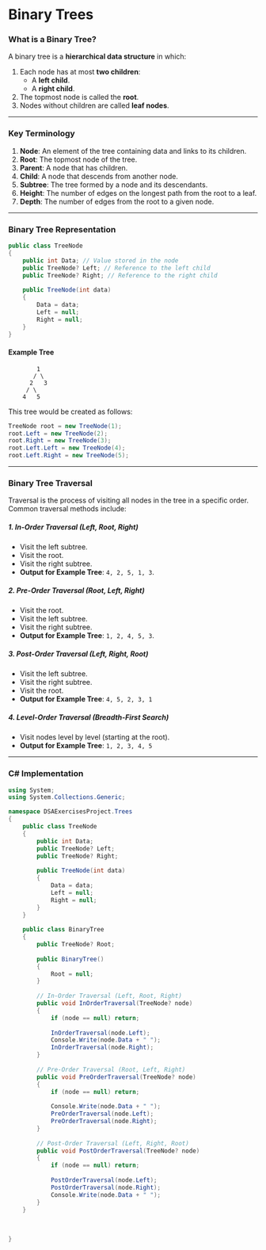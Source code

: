# Binary Trees

### What is a Binary Tree?

A binary tree is a **hierarchical data structure** in which:

1. Each node has at most **two children**:
   * A **left child**.
   * A **right child**.
2. The topmost node is called the **root**.
3. Nodes without children are called **leaf nodes**.

___

### Key Terminology

1. **Node**: An element of the tree containing data and links to its children.
2. **Root**: The topmost node of the tree.
3. **Parent**: A node that has children.
4. **Child**: A node that descends from another node.
5. **Subtree**: The tree formed by a node and its descendants.
6. **Height**: The number of edges on the longest path from the root to a leaf.
7. **Depth**: The number of edges from the root to a given node.

___

### Binary Tree Representation

```csharp
public class TreeNode
{
    public int Data; // Value stored in the node
    public TreeNode? Left; // Reference to the left child
    public TreeNode? Right; // Reference to the right child
    
    public TreeNode(int data)
    {
        Data = data;
        Left = null;
        Right = null;
    }
}
```

#### Example Tree

```
        1
       / \
      2   3
     / \
    4   5

```

This tree would be created as follows:

```csharp
TreeNode root = new TreeNode(1);
root.Left = new TreeNode(2);
root.Right = new TreeNode(3);
root.Left.Left = new TreeNode(4);
root.Left.Right = new TreeNode(5);
```

___

### Binary Tree Traversal

Traversal is the process of visiting all nodes in the tree in a specific order. Common traversal methods include:

##### 1. In-Order Traversal (Left, Root, Right)

* Visit the left subtree.
* Visit the root.
* Visit the right subtree.
* **Output for Example Tree**: `4, 2, 5, 1, 3`.

##### 2. Pre-Order Traversal (Root, Left, Right)

* Visit the root.
* Visit the left subtree.
* Visit the right subtree.
* **Output for Example Tree**: `1, 2, 4, 5, 3`.

##### 3. Post-Order Traversal (Left, Right, Root)

* Visit the left subtree.
* Visit the right subtree.
* Visit the root.
* **Output for Example Tree**: `4, 5, 2, 3, 1`

##### 4. Level-Order Traversal (Breadth-First Search)

* Visit nodes level by level (starting at the root).
* **Output for Example Tree**: `1, 2, 3, 4, 5`

___

### C# Implementation

```csharp
using System;
using System.Collections.Generic;

namespace DSAExercisesProject.Trees
{
    public class TreeNode
    {
        public int Data;
        public TreeNode? Left;
        public TreeNode? Right;
        
        public TreeNode(int data)
        {
            Data = data;
            Left = null;
            Right = null;
        }
    }
    
    public class BinaryTree
    {
        public TreeNode? Root;
        
        public BinaryTree()
        {
            Root = null;
        }
        
        // In-Order Traversal (Left, Root, Right)
        public void InOrderTraversal(TreeNode? node)
        {
            if (node == null) return;
            
            InOrderTraversal(node.Left);
            Console.Write(node.Data + " ");
            InOrderTraversal(node.Right);
        }
        
        // Pre-Order Traversal (Root, Left, Right)
        public void PreOrderTraversal(TreeNode? node)
        {
            if (node == null) return;
            
            Console.Write(node.Data + " ");
            PreOrderTraversal(node.Left);
            PreOrderTraversal(node.Right);                
        }
        
        // Post-Order Traversal (Left, Right, Root)
        public void PostOrderTraversal(TreeNode? node)
        {
            if (node == null) return;
            
            PostOrderTraversal(node.Left);
            PostOrderTraversal(node.Right);
            Console.Write(node.Data + " ");
        }
    }
    
    
    
}
```











